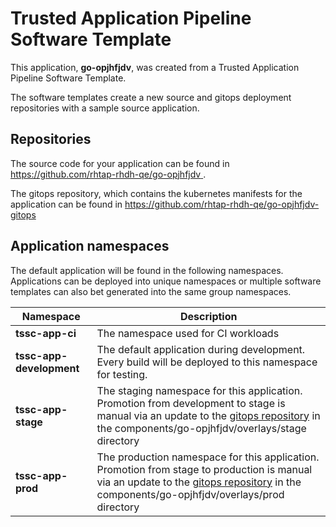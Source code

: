 # Trusted Application Pipeline Software Template

This application, **go-opjhfjdv**, was created from a Trusted Application Pipeline Software Template.

The software templates create a new source and gitops deployment repositories with a sample source application. 

## Repositories

The source code for your application can be found in [https://github.com/rhtap-rhdh-qe/go-opjhfjdv ](https://github.com/rhtap-rhdh-qe/go-opjhfjdv ).
 
The gitops repository, which contains the kubernetes manifests for the application can be found in 
[https://github.com/rhtap-rhdh-qe/go-opjhfjdv-gitops ](https://github.com/rhtap-rhdh-qe/go-opjhfjdv-gitops ) 

## Application namespaces 

The default application will be found in the following namespaces. Applications can be deployed into unique namespaces or multiple software templates can also bet generated into the same group namespaces.  

|  Namespace   |  Description   |  
| -------- | -------- |
| **tssc-app-ci** | The namespace used for CI workloads |
| **tssc-app-development** | The default application during development. Every build will be deployed to this namespace for testing. |
| **tssc-app-stage** | The staging namespace for this application. Promotion from development to stage is manual via an update to the [gitops repository](https://github.com/rhtap-rhdh-qe/go-opjhfjdv-gitops ) in the components/go-opjhfjdv/overlays/stage directory |
| **tssc-app-prod** | The production namespace for this application. Promotion from stage to production is manual via an update to the [gitops repository](https://github.com/rhtap-rhdh-qe/go-opjhfjdv-gitops ) in the components/go-opjhfjdv/overlays/prod directory |